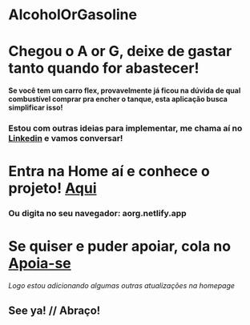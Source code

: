 # AlcoholOrGasoline
# Chegou o A or G, deixe de gastar tanto quando for abastecer!

**Se você tem um carro flex, provavelmente já ficou na dúvida de qual combustível comprar pra encher o tanque, esta aplicação busca simplificar isso!**

### Estou com outras ideias para implementar, me chama aí no [Linkedin](https://www.linkedin.com/in/itanuromero) e vamos conversar!
#
# Entra na Home aí e conhece o projeto! [Aqui](aorg.netlify.app)
### Ou digita no seu navegador: aorg.netlify.app
#
# Se quiser e puder apoiar, cola no [Apoia-se](https://apoia.se/projetoaorg)

*Logo estou adicionando algumas outras atualizações na homepage*

## See ya! // Abraço!
